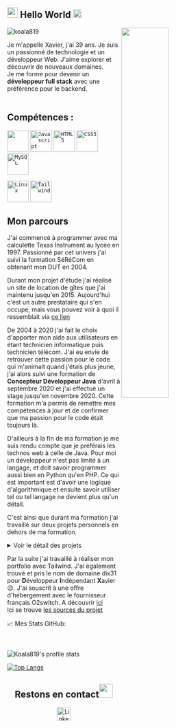 <!--<img src="https://imgur.com/3kB6Cfg.jpg">-->
<h2><img src="https://imgur.com/CTPzCrS.gif" height=25px width=25px> Hello World <img src="https://imgur.com/TFzFv3D.gif" height=20px width=20px></h2>
<img src="https://imgur.com/Z9n1y5S.gif" height=47% width=47% align="right">
<p align="left"> <img src="https://komarev.com/ghpvc/?username=koala819" alt="koala819" /> </p>


Je m'appelle Xavier, j'ai 39 ans. Je suis un passionné de technologie et un développeur Web. J'aime explorer et découvrir de nouveaux domaines.<br>
Je me forme pour devenir un  **développeur full stack** avec une préférence pour le backend.<br><br>
## Compétences :
<code><img height="50" src="https://img.icons8.com/color/144/000000/java-coffee-cup-logo.png"/></code>
<code><img height="50" src="https://img.icons8.com/color/2x/javascript.png" alt="Javascript"></code>
<code><img height="50" src="https://www.flaticon.com/svg/static/icons/svg/919/919827.svg" alt="HTML5"></code>
<code><img height="50" src="https://www.flaticon.com/svg/static/icons/svg/919/919826.svg" alt="CSS3"></code>
<code><img height="50" src="https://www.flaticon.com/svg/static/icons/svg/919/919836.svg" alt="MySQL"></code>

<code><img height="50" src="https://img.icons8.com/color/96/000000/linux.png" alt="Linux"></code>
<code><img height="50" src="https://refactoringui.nyc3.cdn.digitaloceanspaces.com/tailwind-logo.svg" alt="Tailwind"></code>



## Mon parcours
J'ai commencé à programmer avec ma calculette Texas Instrument au lycée en 1997.
Passionné par cet univers j'ai suivi la formation SéRéCom en obtenant mon DUT en 2004. 

Durant mon projet d'étude j'ai réalisé un site de location de gîtes que j'ai maintenu jusqu'en 2015.
Aujourd'hui c'est un autre prestataire qui s'en occupe, mais vous pouvez voir à quoi il ressemblait via [ce lien](https://web.archive.org/web/20071129201108/http://www.gitesdethouy.com/index2.html)

De 2004 à 2020 j'ai fait le choix d'apporter mon aide aux utilisateurs en étant technicien informatique puis technicien télécom. 
J'ai eu envie de retrouver cette passion pour le code qui m'animait quand j'étais plus jeune, j'ai alors suivi une formation de **Concepteur Développeur Java** d'avril à septembre 2020 et j'ai effectué un stage jusqu'en novembre 2020. Cette formation m'a permis de remettre mes compétences à jour et de confirmer que ma passion pour le code était toujours là. 

D'ailleurs à la fin de ma formation je me suis rendu compte que je préférais les technos web à celle de Java. Pour moi un développeur n'est pas limité à un langage, et doit savoir programmer aussi bien en Python qu'en PHP. Ce qui est important est d'avoir une logique d'algorithmique et ensuite savoir utiliser tel ou tel langage ne devient plus qu'un détail.

C'est ainsi que durant ma formation j'ai travaillé sur deux projets personnels en dehors de ma formation.
<details>
  <summary>Voir le détail des projets</summary>

1. Memory Game

   Trouver deux cartes identiques pour former une paire **HTML et JS**. J'ai créé ce jeux initialement pour apprendre à mon fils comment utiliser une souris, c'est la raison pour laquelle le thème est enfantin :yum:. [Venez l'essayer](http://dix31.org/mesScripts/)<br>
   Ici se trouve [les sources du projet](https://github.com/koala819/MemoryGame)
   
2. Cumuler les aides

   Un ami m'a demandé de lui réaliser un questionnaire pour aider les personnes à connaître les aides qu'ils peuvent prétendre pour rénover leur habitation. Après avoir répondu à toutes les questions, les réponses sont envoyés à un google Doc afin que mon ami puisse les exploiter et contacter chaque personne ayant répondu au questionnaire. C'est un projet complet et fonctionnel où j'ai souscrit à un nom de domaine et où je me suis occupé de trouver un hébergeur. http://cumulerlesaides.fr/
</details>

Par la suite j'ai travaillé à réaliser mon portfolio avec Tailwind. J'ai également trouvé et pris le nom de domaine dix31 pour <b>D</b>éveloppeur <b>I</b>ndépendant <b>X</b>avier :wink:. J'ai souscrit à une offre d'hébergement avec le fournisseur français O2switch. A découvrir [ici](http://dix31.org)<br>
Ici se trouve [les sources du projet](https://github.com/koala819/Tailwind)



<summary>📈 Mes Stats GitHub: </summary>
<br>
<br>
<p align="left"> <img align="left" alt="Koala819's profile stats" src="https://github-readme-stats.vercel.app/api?username=koala819&show_icons=true&theme=default" alt="koala819" />
<br>
  
  [![Top Langs](https://github-readme-stats.vercel.app/api/top-langs/?username=koala819&layout=compact)](https://github.com/koala819/github-readme-stats)

  <div align="center">

<h2>
Restons en contact<img src="https://github.com/tusharnankani/tusharnankani/blob/master/Assets/Handshake.gif" height="32px">
</h2>

[<img src="https://github.com/tusharnankani/tusharnankani/blob/master/Assets/Linkedin.svg" alt="Linkedin Logo" width="32">](https://www.linkedin.com/in/xavier-genolhac-79a98390/) 

</div>
